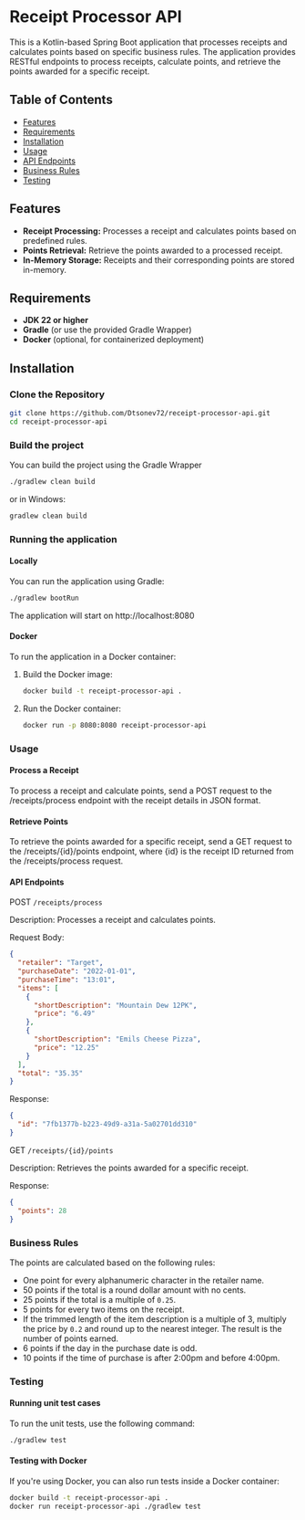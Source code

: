 # Receipt Processor API

This is a Kotlin-based Spring Boot application that processes receipts and calculates points based on specific business rules. The application provides RESTful endpoints to process receipts, calculate points, and retrieve the points awarded for a specific receipt.

## Table of Contents

- [Features](#features)
- [Requirements](#requirements)
- [Installation](#installation)
- [Usage](#usage)
- [API Endpoints](#api-endpoints)
- [Business Rules](#business-rules)
- [Testing](#testing)

## Features

- **Receipt Processing:** Processes a receipt and calculates points based on predefined rules.
- **Points Retrieval:** Retrieve the points awarded to a processed receipt.
- **In-Memory Storage:** Receipts and their corresponding points are stored in-memory.

## Requirements

- **JDK 22 or higher**
- **Gradle** (or use the provided Gradle Wrapper)
- **Docker** (optional, for containerized deployment)

## Installation

### Clone the Repository

```bash
git clone https://github.com/Dtsonev72/receipt-processor-api.git
cd receipt-processor-api
```

### Build the project

You can build the project using the Gradle Wrapper
```bash 
./gradlew clean build
```
or in Windows:
```cmd
gradlew clean build
```

### Running the application
#### Locally
You can run the application using Gradle:
```bash
./gradlew bootRun
```
The application will start on http://localhost:8080

#### Docker

To run the application in a Docker container:

1. Build the Docker image:
    ```bash
    docker build -t receipt-processor-api .
   ```
2. Run the Docker container:
    ```bash
    docker run -p 8080:8080 receipt-processor-api
    ```

### Usage
#### Process a Receipt

To process a receipt and calculate points, send a POST request to the /receipts/process endpoint with the receipt details in JSON format.

#### Retrieve Points

To retrieve the points awarded for a specific receipt, send a GET request to the /receipts/{id}/points endpoint, where {id} is the receipt ID returned from the /receipts/process request.

#### API Endpoints
POST ```/receipts/process```

Description: Processes a receipt and calculates points.

Request Body:
```json
{
  "retailer": "Target",
  "purchaseDate": "2022-01-01",
  "purchaseTime": "13:01",
  "items": [
    {
      "shortDescription": "Mountain Dew 12PK",
      "price": "6.49"
    },
    {
      "shortDescription": "Emils Cheese Pizza",
      "price": "12.25"
    }
  ],
  "total": "35.35"
}
```

Response:
```json
{
  "id": "7fb1377b-b223-49d9-a31a-5a02701dd310"
}
```

GET ```/receipts/{id}/points```

Description: Retrieves the points awarded for a specific receipt.

Response:

```json
{
  "points": 28
}

```

### Business Rules

The points are calculated based on the following rules:

* One point for every alphanumeric character in the retailer name.
* 50 points if the total is a round dollar amount with no cents.
* 25 points if the total is a multiple of `0.25`.
* 5 points for every two items on the receipt.
* If the trimmed length of the item description is a multiple of 3, multiply the price by `0.2` and round up to the nearest integer. The result is the number of points earned.
* 6 points if the day in the purchase date is odd.
* 10 points if the time of purchase is after 2:00pm and before 4:00pm.

### Testing
#### Running unit test cases
To run the unit tests, use the following command:
```bash
./gradlew test
```

#### Testing with Docker
If you're using Docker, you can also run tests inside a Docker container:
```bash
docker build -t receipt-processor-api .
docker run receipt-processor-api ./gradlew test
```
